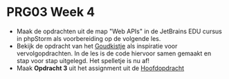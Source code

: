 # PRG03 Week 4

- Maak de opdrachten uit de map "Web APIs" in de JetBrains EDU cursus in phpStorm als voorbereiding op de volgende les.
- Bekijk de opdracht van het [Goudkistje](../week4/goudkistje) als inspiratie voor vervolgopdrachten. In de les is
  de code hiervoor samen gemaakt en stap voor stap uitgelegd. Het spelletje is nu af!
- Maak **Opdracht 3** uit het assignment uit de [Hoofdopdracht](../assignment)
